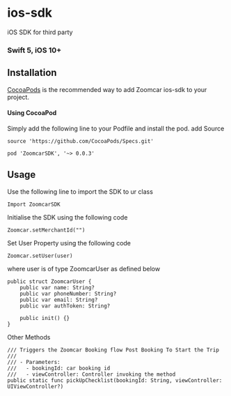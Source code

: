 # ios-sdk
iOS SDK for third party

### Swift 5, iOS 10+

## Installation 
[CocoaPods](http://cocoapods.org) is the recommended way to add Zoomcar ios-sdk to your project.

#### Using CocoaPod
Simply add the following line to your Podfile and install the pod. 
add Source 
```
source 'https://github.com/CocoaPods/Specs.git'
```
```
pod 'ZoomcarSDK', '~> 0.0.3'
```

## Usage
Use the following line to import the SDK to ur class 
```
Import ZoomcarSDK 
```

Initialise the SDK using the following code
```
Zoomcar.setMerchantId("")
```

Set User Property using the following code
```
Zoomcar.setUser(user)
```
where user is of type ZoomcarUser as defined below
```
public struct ZoomcarUser {
    public var name: String?
    public var phoneNumber: String?
    public var email: String?
    public var authToken: String?
    
    public init() {}
}
```

Other Methods 
```
/// Triggers the Zoomcar Booking flow Post Booking To Start the Trip
///
/// - Parameters:
///   - bookingId: car booking id
///   - viewController: Controller invoking the method
public static func pickUpChecklist(bookingId: String, viewController: UIViewController?)
```

